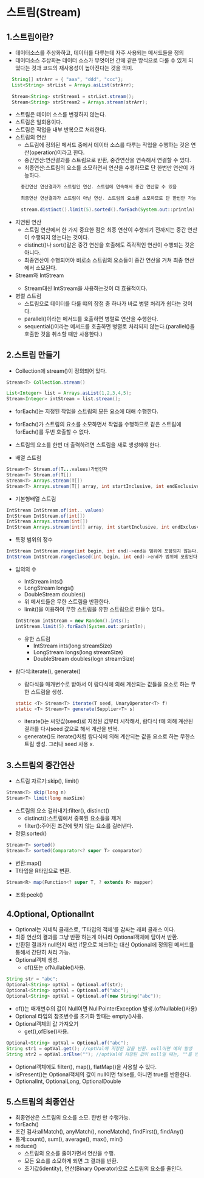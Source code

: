 # 스트림(Stream)

## 1.스트림이란?
  - 데이터소스를 추상화하고, 데이터를 다루는데 자주 사용되는 메서드들을 정의
  - 데이터소스 추상화는 데이터 소스가 무엇이던 간에 같은 방식으로 다룰 수 있게 되었다는 것과 코드의 재사용성이 높아진다는 것을 의미.
  ```java
    String[] strArr = { "aaa", "ddd", "ccc"};
    List<String> strList = Arrays.asList(strArr);
    
    Stream<String> strStream1 = strList.stream();
    Stream<String> strStream2 = Arrays.stream(strArr);
  ```
  - 스트림은 데이터 소스를 변경하지 않는다.
  - 스트림은 일회용이다.
  - 스트림은 작업을 내부 반복으로 처리한다.
  - 스트림의 연산
    - 스트림에 정의된 메서드 중에서 데이터 소스를 다루는 작업을 수행하는 것은 연산(operation)이라고 한다.
    - 중간연산:연산결과를 스트림으로 반환, 중간연산을 연속해서 연결할 수 있다.
    - 최종연산:스트림의 요소를 소모하면서 연산을  수행하므로 단 한번만 연산이 가능하다.
    ```java
      중간연산 연산결과가 스트림인 연산. 스트림에 연속해서 중간 연산할 수 있음
      
      최종연산 연산결과가 스트림이 아닌 연산. 스트림의 요소를 소모하므로 단 한번만 가능
      
      stream.distinct().limit(5).sorted().forEach(System.out::println)
    ```
  - 지연된 연산
    - 스트림 연산에서 한 가지 중요한 점은 최종 연산이 수행되기 전까지는 중간 연산이 수행되지 않는다는 것이다.
    - distinct()나 sort()같은 중간 연산을 호출해도 즉각적인 연산이 수행되는 것은 아니다.
    - 최종연산이 수행되어야 비로소 스트림의 요소들이 중간 연산을 거쳐 최종 연산에서 소모된다.
  - Stream<Integer>와 IntStream
    - Stream<Integer>대신 IntStream을 사용하는것이 더 효율적이다.
  - 병렬 스트림
    - 스트림으로 데이터를 다룰 떄의 장점 중 하나가 바로 병렬 처리가 쉽다는 것이다.
    - parallel()이라는 메서드를 호출하면 병렬로 연산을 수행한다.
    - sequential()이라는 메서드를 호출하면 병렬로 처리되지 않는다.(parallel()을 호출한 것을 취소할 때만 사용한다.)

## 2.스트림 만들기
  - Collection에 stream()이 정의되어 있다.
  ```java
  Stream<T> Collection.stream()
  
  List<Integer> list = Arrays.asList(1,2,3,4,5);
  Stream<Integer> intStream = list.stream();
  ```
  - forEach()는 지정된 작업을 스트림의 모든 요소에 대해 수행한다.
  - forEach()가 스트림의 요소를 소모하면서 작업을 수행하므로 같은 스트림에forEach()를 두번 호출할 수 없다.
  - 스트림의 요소를 한번 더 출력하려면 스트림을 새로 생성해야 한다.
  
  - 배열 스트림
  ```java
  Stream<T> Stream.of(T...values)가변인자
  Stream<T> Stream.of(T[])
  Stream<T> Arrays.stream(T[])
  Stream<T> Arrays.stream(T[] array, int startInclusive, int endExclusive)
  ```
  - 기본형배열 스트림
  ```java
  IntStream IntStream.of(int.. values)
  IntStream IntStream.of(int[])
  IntStream Arrays.stream(int[])
  IntStream Arrays.stream(int[] array, int startInclusive, int endExclusvie)
  ```
  - 특정 범위의 정수
  ```java
  IntStream IntStream.range(int begin, int end)->end는 범위에 포함되지 않는다.
  IntStream IntStream.rangeClosed(int begin, int end)->end가 범위에 포함된다.
  ```
  - 임의의 수
    - IntStream ints()
    - LongStream longs()
    - DoubleStream doubles()
    - 위 메서드들은 무한 스트림을 반환한다.
    - limit()을 이용하여 무한 스트림을 유한 스트림으로 만들수 있다..
    ```java
    IntStream intStream = new Random().ints();
    intStream.limit(5).forEach(System.out::println);
    ```
    - 유한 스트림
      - IntStream ints(long streamSize)
      - LongStream longs(long streamSize)
      - DoubleStream doubles(logn streamSize)
  
  - 람다식:iterate(), generate()
    - 람다식을 매개변수로 받아서 이 람다식에 의해 계산되는 값들을 요소로 하는 무한 스트림을 생성.
    ```java
    static <T> Stream<T> iterate(T seed, UnaryOperator<T> f)
    static <T> Stream<T> generate(Supplier<T> s)
    ```
    - iterate()는 씨앗값(seed)로 지정된 값부터 시작해서, 람다식 f에 의해 계산된 결과를 다시seed 값으로 해서 계산을 반복.
    - generate()도 iterate()처럼 람다식에 의해 계산되는 값을 요소로 하는 무한스트림 생성. 그러나 seed 사용 x.
  
## 3.스트림의 중간연산  
  - 스트림 자르기:skip(), limit()
  ```java
  Stream<T> skip(long n)
  Stream<T> limit(long maxSize)
  ```
  - 스트림의 요소 걸러내기:filter(), distinct()
    - distinct():스트림에서 중복된 요소들을 제거
    - filter():주어진 조건에 맞지 않는 요소를 걸러낸다.
  - 정렬:sorted()
  ```java
  Stream<T> sorted()
  Stream<T> sorted(Comparator<? super T> comparator)
  ```
  - 변환:map()
  - T타입을 R타입으로 변환.
  ```java
  Stream<R> map(Function<? super T, ? extends R> mapper)  
  ```

  - 조회:peek()
  
## 4.Optional<T>, OptionalInt
- Optional<T>는 지네릭 클래스로, 'T타입의 객체'를 감싸는 래퍼 클래스 이다.
- 최종 연산의 결과를 그냥 반환 하는게 아니라 Optional객체에 담아서 반환.
- 반환된 결과가 null인지 매번 if문으로 체크하는 대신 Optional에 정의된 메서드를 통해서 간단히 처리 가능.
- Optional객체 생성.
  - of()또는 ofNullable()사용.
```java
String str = "abc";
Optional<String> optVal = Optional.of(str);
Optional<String> optVal = Optional.of("abc");
Optional<String> optVal = Optional.of(new String("abc"));
```
  - of()는 매개변수의 값이 Null이면 NullPointerException 발생.(ofNullable()사용)
  - Optional<T> 타입의 참조변수를 초기화 할때는 empty()사용.
- Optional객체의 값 가져오기
  - get(),ofElse()사용.
```java
Optional<String> optVal = Optional.of("abc");
String str1 = optVal.get(); //optVal에 저장된 값을 반환. null이면 예외 발생
String str2 = optVal.orElse(""); //optVal에 저장된 값이 null일 때는, ""를 반환
```
- Optional객체에도 filter(), map(), flatMap()을 사용할 수 있다.
- isPresent()는 Optional객체의 값이 null이면 false를, 아니면 true를 반환한다.
- OptionalInt, OptionalLong, OptionalDouble

## 5.스트림의 최종연산
- 최종연산은 스트림의 요소를 소모. 한번 만 수행가능.
- forEach()
- 조건 검사:allMatch(), anyMatch(), noneMatch(), findFirst(), findAny()
- 통계:count(), sum(), average(), max(), min()
- reduce()
  - 스트림의 요소를 줄여가면서 연산을 수행.
  - 모든 요소를 소모하게 되면 그 결과를 반환.
  - 초기값(identity), 연산(Binary Operator)으로 스트림의 요소를 줄인다.
